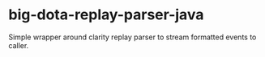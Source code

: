 # big-dota-replay-parser-java
Simple wrapper around clarity replay parser to stream formatted events to caller. 

